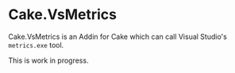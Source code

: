 # Cake.VsMetrics

Cake.VsMetrics is an Addin for Cake which can call Visual Studio's `metrics.exe` tool.

This is work in progress.

